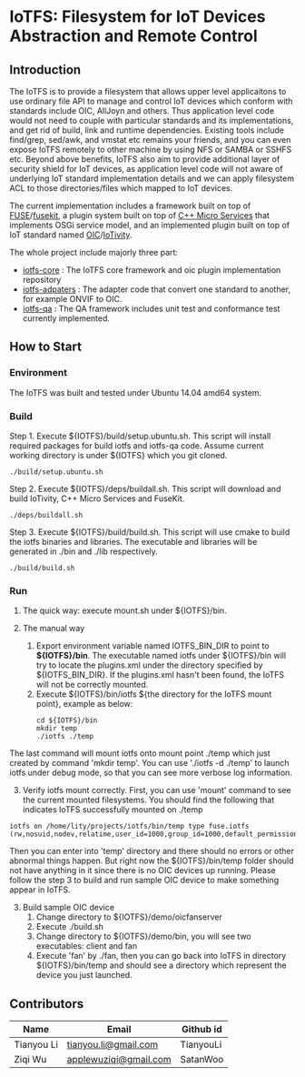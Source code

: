 # IoTFS: Filesystem for IoT Devices Abstraction and Remote Control

## Introduction
The IoTFS is to provide a filesystem that allows upper level applicaitons to use ordinary file API to manage and control IoT devices which conform with standards include OIC, AllJoyn and others. Thus application level code would not need to couple with particular standards and its implementations, and get rid of build, link and runtime dependencies. Existing tools include find/grep, sed/awk, and vmstat etc remains your friends, and you can even expose IoTFS remotely to other machine by using NFS or SAMBA or SSHFS etc. Beyond above benefits, IoTFS also aim to provide additional layer of security shield for IoT devices, as application level code will not aware of underlying IoT standard implementation details and we can apply filesystem ACL to those directories/files which mapped to IoT devices. 

The current implementation includes a framework built on top of [FUSE](http://fuse.sourceforge.net/)/[fusekit](https://code.google.com/p/fusekit/), a plugin system built on top of [C++ Micro Services](https://github.com/CppMicroServices/CppMicroServices) that implements OSGi service model, and an implemented plugin built on top of IoT standard named [OIC](http://openinterconnect.org/)/[IoTivity](https://github.com/iotivity/iotivity).

The whole project include majorly three part:

* [iotfs-core](https://github.com/01org/iotfs-core)      : The IoTFS core framework and oic plugin implementation repository
* [iotfs-adpaters](https://github.com/01org/iotfs-adapters)  : The adapter code that convert one standard to another, for example ONVIF to OIC.
* [iotfs-qa](https://github.com/01org/iotfs-qa)        : The QA framework includes unit test and conformance test currently implemented. 

## How to Start

### Environment
The IoTFS was built and tested under Ubuntu 14.04 amd64 system.

### Build
Step 1. Execute ${IOTFS}/build/setup.ubuntu.sh. This script will install required packages for build iotfs and iotfs-qa code. Assume current working directory is under ${IOTFS} which you git cloned.

```
./build/setup.ubuntu.sh
```

Step 2. Execute ${IOTFS}/deps/buildall.sh. This script will download and build IoTivity, C++ Micro Services and FuseKit.

```
./deps/buildall.sh
```

Step 3. Execute ${IOTFS}/build/build.sh. This script will use cmake to build the iotfs binaries and libraries. The executable and libraries will be generated in ./bin and ./lib respectively.
```
./build/build.sh
```

### Run

1. The quick way: execute mount.sh under ${IOTFS}/bin.

2. The manual way
   1. Export environment variable named IOTFS_BIN_DIR to point to **${IOTFS}/bin**. The executable named iotfs under ${IOTFS}/bin will try to locate the plugins.xml under the directory specified by ${IOTFS_BIN_DIR}. If the plugins.xml hasn't been found, the IoTFS will not be correctly mounted.
   2. Execute ${IOTFS}/bin/iotfs ${the directory for the IoTFS mount point}, example as below:
        ```
       cd ${IOTFS}/bin
       mkdir temp
       ./iotfs ./temp
       ```
The last command will mount iotfs onto mount point ./temp which just created by command 'mkdir temp'. You can use './iotfs -d ./temp' to launch iotfs under debug mode, so that you can see more verbose log information.

   3. Verify iotfs mount correctly. First, you can use 'mount' command to see the current mounted filesystems. You should find the following that indicates IoTFS successfully mounted on ./temp
   ```
   iotfs on /home/lity/projects/iotfs/bin/temp type fuse.iotfs (rw,nosuid,nodev,relatime,user_id=1000,group_id=1000,default_permissions)
   ```
   Then you can enter into 'temp' directory and there should no errors or other abnormal things happen. But right now the    ${IOTFS}/bin/temp folder should not have anything in it since there is no OIC devices up running. Please follow the step 3 to build and run sample OIC device to make something appear in IoTFS.

3. Build sample OIC device
   1. Change directory to ${IOTFS}/demo/oicfanserver
   2. Execute ./build.sh
   3. Change directory to ${IOTFS}/demo/bin, you will see two executables: client and fan
   4. Execute 'fan' by ./fan, then you can go back into IoTFS in directory ${IOTFS}/bin/temp and should see a directory which represent the device you just launched.


## Contributors

| Name       | Email                     | Github id    |
|------------|---------------------------|--------------|
| Tianyou Li | <tianyou.li@gmail.com>    | TianyouLi    |
| Ziqi Wu    | <applewuziqi@gmail.com>   | SatanWoo     |


